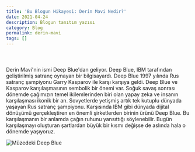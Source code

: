 ```yaml
---
title: 'Bu Blogun Hikayesi: Derin Mavi Nedir?'
date: 2021-04-24
description: Blogun tanıtım yazısı
category: Blog
permalink: derin-mavi
tags: []
---
```



<div class="row" style="margin-bottom: 2.5rem; margin-top: 2.5rem;">
  <div class="eight column">
  
<p>Derin Mavi'nin ismi Deep Blue'dan geliyor. Deep Blue, IBM tarafından geliştirilmiş satranç oynayan bir bilgisayardı. 
Deep Blue 1997 yılında Rus satranç şampiyonu Garry Kasparov ile karşı karşıya geldi.
Deep Blue ve Kasparov karşılaşmasının sembolik bir önemi var. Soğuk savaş sonrası dönemde çağımızın temel ikilemlerinden biri olan yapay zeka ve insanın karşılaşması ikonik bir an. Sovyetlerde yetişmiş artık tek kutuplu dünyada yaşayan Rus satranç şampiyonu. Karşısında IBM gibi dünyada dijital dönüşümü gerçekleştiren en önemli şirketlerden birinin ürünü Deep Blue. Bu karşılaşmanın bir anlamda çağın ruhunu yansıttığı söylenebilir. Bugün karşılaşmayı oluşturan şartlardan büyük bir kısmı değişse de aslında hala o dönemde yaşıyoruz.
</p>
  
  </div>
   <div class="four columns"><img class="u-max-full-width" src="https://derinmavi.io/images/ibm-deep-blue-in-museum.jpg" alt="Müzedeki Deep Blue"></div>
   
</div>
